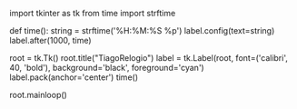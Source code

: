 import tkinter as tk
from time import strftime

def time():
    string = strftime('%H:%M:%S %p')
    label.config(text=string)
    label.after(1000, time)

root = tk.Tk()
root.title("TiagoRelogio")
label = tk.Label(root, font=('calibri', 40, 'bold'), background='black', foreground='cyan')
label.pack(anchor='center')
time()

root.mainloop()

